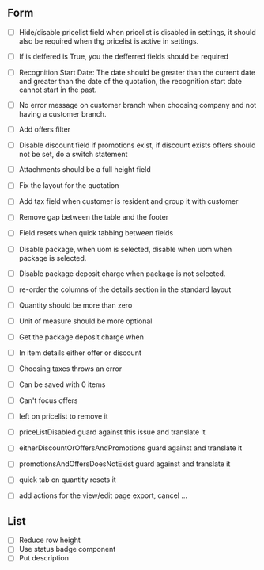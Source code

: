 ## Form
- [ ] Hide/disable pricelist field when pricelist is disabled in settings, it should also be required when thg pricelist is active in settings.
- [ ] If is deffered is True, you the defferred fields should be required
- [ ] Recognition Start Date: The date should be greater than the current date and greater than the date of the quotation, the recognition start date cannot start in the past.
- [ ] No error message on customer branch when choosing company and not having a customer branch.
- [ ] Add offers filter
- [ ] Disable discount field if promotions exist, if discount exists offers should not be set, do a switch statement
- [ ] Attachments should be a full height field
- [ ] Fix the layout for the quotation
- [ ] Add tax field when customer is resident and group it with customer
- [ ] Remove gap between the table and the footer
- [ ] Field resets when quick tabbing between fields
- [ ] Disable package, when uom is selected, disable when uom when package is selected.
- [ ] Disable package deposit charge when package is not selected.
- [ ] re-order the columns of the details section in the standard layout 
- [ ] Quantity should be more than zero
- [ ] Unit of measure should be more optional 
- [ ] Get the package deposit charge when 
- [ ] In item details either offer or discount
- [ ] Choosing taxes throws an error
- [ ] Can be saved with 0 items
- [ ] Can't focus offers
- [ ] left on pricelist to remove it
- [ ] priceListDisabled guard against this issue and translate  it
- [ ] eitherDiscountOrOffersAndPromotions guard against and translate it
- [ ] promotionsAndOffersDoesNotExist guard against and translate it
- [ ] quick tab on quantity resets it
- [ ] add actions for the view/edit page export, cancel ...


## List 
- [ ] Reduce row height 
- [ ] Use status badge component
- [ ] Put description 